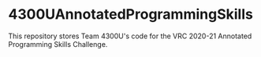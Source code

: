 # 4300UAnnotatedProgrammingSkills
This repository stores Team 4300U's code for the VRC 2020-21 Annotated Programming Skills Challenge.
